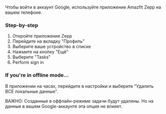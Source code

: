 Чтобы войти в аккаунт Google, используйте приложение Amazfit Zepp на вашем телефоне.

### Step-by-step

1. Откройте приложение Zepp
2. Перейдите на вкладку "Профиль"
3. Выберите ваше устройство в списке
4. Нажмите на кнопку "Ещё"
5. Выберите "Tasks"
6. Perform sign in

### If you're in offline mode...
В приложении на часах, перейдите в настройки и выберите "Удалить ВСЕ локальные данные".

ВАЖНО: Созданные в оффлайн-режиме задачи будут удалены. Но на данные в вашем Google-аккаунте эта опция не влияет.
